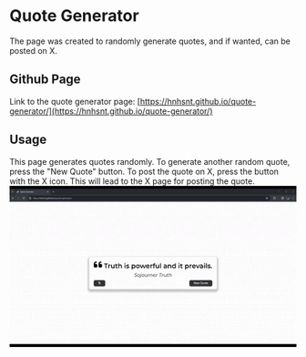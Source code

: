 # Quote Generator
The page was created to randomly generate quotes, and if wanted, can be posted on X.

## Github Page
Link to the quote generator page: [https://hnhsnt.github.io/quote-generator/](https://hnhsnt.github.io/quote-generator/)

## Usage
This page generates quotes randomly. To generate another random quote, press the "New Quote" button. To post the quote on X, press the button with the X icon. This will lead to the X page for posting the quote.
![](https://github.com/hnhsnt/quote-generator/blob/master/quote-generator.gif)

